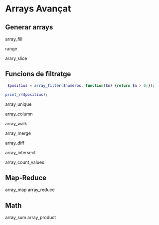 # Arrays Avançat

## Generar arrays

array_fill

range

arary_slice


## Funcions de filtratge

```php
 $positius = array_filter($numeros, function($n) {return $n > 0;}); 

print_r($positius);
```

array_unique

array_column

array_walk

array_merge

array_diff

array_intersect

array_count_values

## Map-Reduce
array_map
array_reduce

## Math

array_sum
array_product